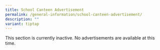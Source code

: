 ```yaml
---
title: School Canteen Advertisement
permalink: /general-information/school-canteen-advertisement/
description: ""
variant: tiptap
---
```

<p>This section is currently inactive. No advertisements are available at
this time.</p>